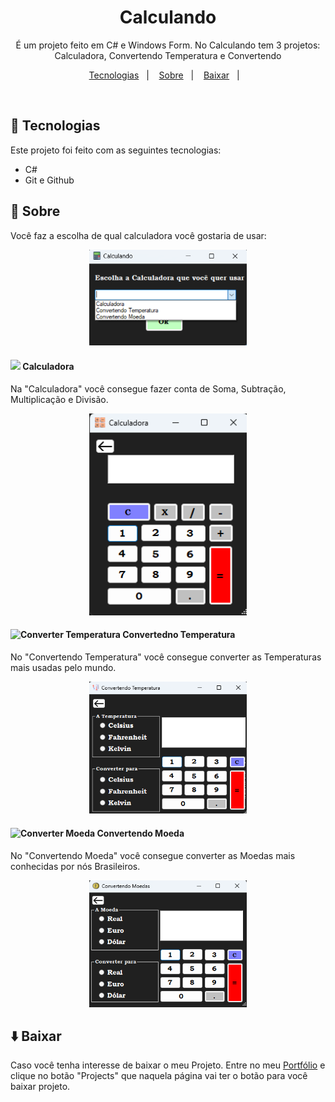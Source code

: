<h1 align="center"> Calculando </h1>

<p align="center">
É um projeto feito em C# e Windows Form. No Calculando tem 3 projetos: Calculadora, Convertendo Temperatura e Convertendo 
</p>

<p align="center">
  <a href="#-tecnologias">Tecnologias</a>&nbsp;&nbsp;&nbsp;|&nbsp;&nbsp;&nbsp;
  <a href="#-projeto">Sobre</a>&nbsp;&nbsp;&nbsp;|&nbsp;&nbsp;&nbsp;
  <a href="#-tecnologias">Baixar</a>&nbsp;&nbsp;&nbsp;|&nbsp;&nbsp;&nbsp;
</p>

<br>

## 🚀 Tecnologias  


Este projeto foi feito com as seguintes tecnologias:

- C#
- Git e Github

## 🧮 Sobre

Você faz a escolha de qual calculadora você gostaria de usar:
<p align="center">
  <img src="./image/escolha.png" width="50%">
</p>

#### <img src="./image/calculadora.ico" width="5%"> Calculadora
Na "Calculadora" você consegue fazer conta de Soma, Subtração, Multiplicação e Divisão. 
<p align="center">
  <img alt="Calculadora" src="./image/calculadora.png" width="50%">
</p>

#### <img alt="Converter Temperatura" src="./image/temperatura.ico" width="5%"> Convertedno Temperatura
No "Convertendo Temperatura" você consegue converter as Temperaturas mais usadas pelo mundo.
<p align="center">
  <img alt="Minha calculadora" src="./image/converterTemperatura.png" width="50%">
</p>

#### <img alt="Converter Moeda" src="./image/moeda.ico" width="5%"> Convertendo Moeda
No "Convertendo Moeda" você consegue converter as Moedas mais conhecidas por nós Brasileiros.
<p align="center">
  <img alt="Minha calculadora" src="./image/converterMoeda.png" width="50%">
</p>


## ⬇️ Baixar
Caso você tenha interesse de baixar o meu Projeto. Entre no meu [Portfólio](https://CleoLeal.github.io/Portfolio) e clique no botão "Projects" que naquela página vai ter o botão para você baixar projeto.
